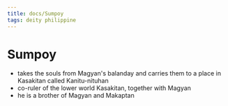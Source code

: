 ```yaml
---
title: docs/Sumpoy
tags: deity philippine
---
```


# Sumpoy
- takes the souls from Magyan's balanday and carries them to a place in Kasakitan called Kanitu-nituhan
- co-ruler of the lower world Kasakitan, together with Magyan
- he is a brother of Magyan and Makaptan